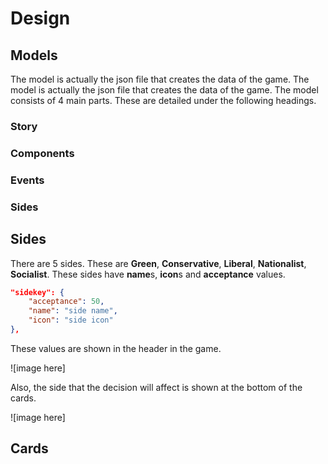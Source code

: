 # Design

## Models

The model is actually the json file that creates the data of the game. The model
is actually the json file that creates the data of the game. The model consists
of 4 main parts. These are detailed under the following headings.

### Story

### Components

### Events

### Sides

## Sides

There are 5 sides. These are **Green**, **Conservative**, **Liberal**,
**Nationalist**, **Socialist**. These sides have **name**s, **icon**s and
**acceptance** values.

```json
"sidekey": {
    "acceptance": 50,
    "name": "side name",
    "icon": "side icon"
},
```

These values are shown in the header in the game.

![image here]

Also, the side that the decision will affect is shown at the bottom of the
cards.

![image here]

## Cards
